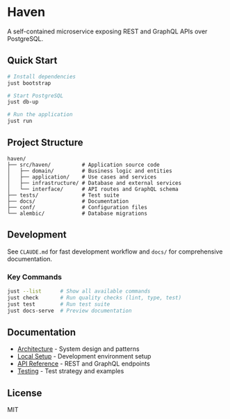 # Haven

A self-contained microservice exposing REST and GraphQL APIs over PostgreSQL.

## Quick Start

```bash
# Install dependencies
just bootstrap

# Start PostgreSQL
just db-up

# Run the application
just run
```

## Project Structure

```
haven/
├── src/haven/          # Application source code
│   ├── domain/         # Business logic and entities
│   ├── application/    # Use cases and services
│   ├── infrastructure/ # Database and external services
│   └── interface/      # API routes and GraphQL schema
├── tests/              # Test suite
├── docs/               # Documentation
├── conf/               # Configuration files
└── alembic/            # Database migrations
```

## Development

See `CLAUDE.md` for fast development workflow and `docs/` for comprehensive documentation.

### Key Commands

```bash
just --list      # Show all available commands
just check       # Run quality checks (lint, type, test)
just test        # Run test suite
just docs-serve  # Preview documentation
```

## Documentation

- [Architecture](docs/architecture.md) - System design and patterns
- [Local Setup](docs/local-setup.md) - Development environment setup
- [API Reference](docs/api/) - REST and GraphQL endpoints
- [Testing](docs/testing.md) - Test strategy and examples

## License

MIT